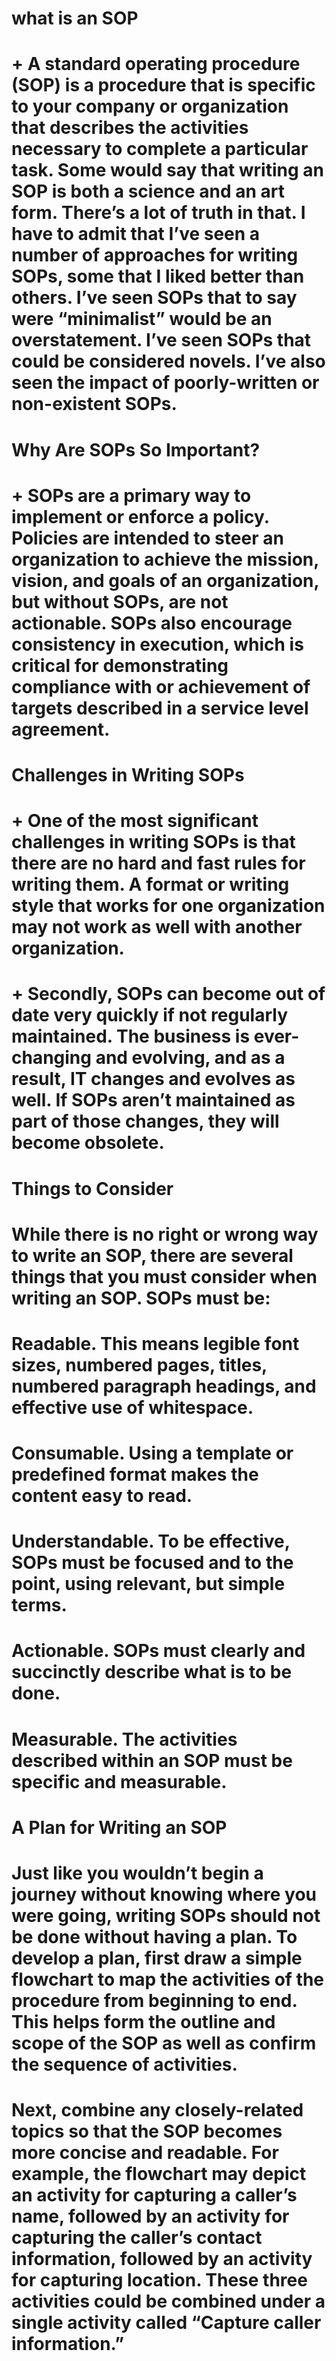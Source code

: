 # what is an SOP
  # + A standard operating procedure (SOP) is a procedure that is specific to your company or organization that describes the activities necessary to complete a particular task. Some would say that writing an SOP is both a science and an art form. There’s a lot of truth in that. I have to admit that I’ve seen a number of approaches for writing SOPs, some that I liked better than others. I’ve seen SOPs that to say were “minimalist” would be an overstatement. I’ve seen SOPs that could be considered novels. I’ve also seen the impact of poorly-written or non-existent SOPs.

# Why Are SOPs So Important?
 # + SOPs are a primary way to implement or enforce a policy. Policies are intended to steer an organization to achieve the mission, vision, and goals of an organization, but without SOPs, are not actionable. SOPs also encourage consistency in execution, which is critical for demonstrating compliance with or achievement of targets described in a service level agreement.

# Challenges in Writing SOPs
 # + One of the most significant challenges in writing SOPs is that there are no hard and fast rules for writing them. A format or writing style that works for one organization may not work as well with another organization.
 # + Secondly, SOPs can become out of date very quickly if not regularly maintained. The business is ever-changing and evolving, and as a result, IT changes and evolves as well. If SOPs aren’t maintained as part of those changes, they will become obsolete.

# Things to Consider
 # While there is no right or wrong way to write an SOP, there are several things that you must consider when writing an SOP. SOPs must be: 

# **Readable**. This means legible font sizes, numbered pages, titles, numbered paragraph headings, and effective use of whitespace.

# **Consumable**. Using a template or predefined format makes the content easy to read.
# **Understandable**. To be effective, SOPs must be focused and to the point, using relevant, but simple terms.

# **Actionable**. SOPs must clearly and succinctly describe what is to be done.

# **Measurable**. The activities described within an SOP must be specific and measurable.

# A Plan for Writing an SOP
 # Just like you wouldn’t begin a journey without knowing where you were going, writing SOPs should not be done without having a plan. To develop a plan, first draw a simple flowchart to map the activities of the procedure from beginning to end. This helps form the outline and scope of the SOP as well as confirm the sequence of activities.

# Next, combine any closely-related topics so that the SOP becomes more concise and readable. For example, the flowchart may depict an activity for capturing a caller’s name, followed by an activity for capturing the caller’s contact information, followed by an activity for capturing location. These three activities could be combined under a single activity called “Capture caller information.”
